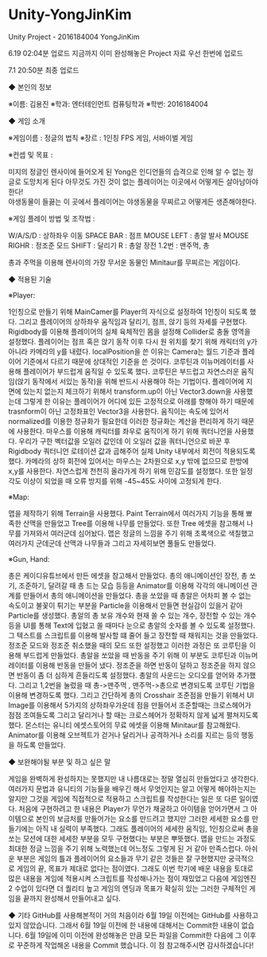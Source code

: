 # Unity-YongJinKim
Unity Project - 2016184004 YongJinKim

6.19 02:04분 업로드
지금까지 이미 완성해놓은 Project 자료 우선 한번에 업로드

7.1 20:50분 최종 업로드

◆ 본인의 정보

   ※이름: 김용진
   ※학과: 엔터테인먼트 컴퓨팅학과
   ※학번: 2016184004

◆ 게임 소개
   
   ※게임이름 : 정글의 법칙
   ※장르 : 1인칭 FPS 게임, 서바이벌 게임

   ※컨셉 및 목표 :
   
   미지의 정글인 렌사이에 들어오게 된 Yong은 인디언들의 습격으로 인해 알 수 없는 정글로 도망치게 된다 
   아무것도 가진 것이 없는 플레이어는 이곳에서 어떻게든 살아남아야 한다!                                                   
   야생동물이 들끓는 이 곳에서 플레이어는 야생동물을 무찌르고 어떻게든 생존해야한다.

   ※게임 플레이 방법 및 조작법 :

   W/A/S/D : 상하좌우 이동
   SPACE BAR : 점프
   MOUSE LEFT : 총알 발사
   MOUSE RIGHR : 정조준 모드
   SHIFT : 달리기
   R : 총알 장전
   1.2번 : 맨주먹, 총
   
   총과 주먹을 이용해 렌사이의 가장 무서운 동물인 Minitaur를 무찌르는 게임이다.

◆ 적용된 기술

※Player: 

1인칭으로 만들기 위해 MainCamer를 Player의 자식으로 설정하여 1인칭이 되도록 했다.
그리고 플레이어의 상하좌우 움직임과 달리기, 점프, 앉기 등의 자세를 구현했다.
Rigidbody를 이용해 플레이어의 실체 육체적인 몸을 설정해 Collider로 충돌 영역을 설정했다.
플레이어는 점프 혹은 앉기 동작 이후 다시 원 위치를 찾기 위해 캐릭터의 y가 아니라 카메라의 y를 내렸다.
localPosition을 쓴 이유는 Camera는 월드 기준과 플레이어 기준에서 다르기 때문에 상대적인 기준을 쓴 것이다.
코루틴과 이뉴머레이터를 사용해 플레이어가 부드럽게 움직일 수 있도록 했다. 
코루틴은 부드럽고 자연스러운 움직임(앉기 동작에서 서있는 동작)을 위해 반드시 사용해야 하는 기법이다.
플레이어에 지면에 있는지 없는지 체크하기 위해서 transform.up이 아닌 Vector3.down을 사용했는데 그렇게 한 이유는
플레이어가 어디에 있든 고정적으로 아래를 향해야 하기 때문에 trasnform이 아닌 고정좌표인 Vector3을 사용한다.
움직이는 속도에 있어서 normalized를 이용한 정규화가 필요한데 이러한 정규화는 계산을 편리하게 하기 때문에 사용한다.
마우스를 이용해 캐릭터를 좌우로 움직이게 하기 위해 쿼터니언을 사용했다.
우리가 구한 벡터값을 오일러 값인데 이 오일러 값을 쿼터니언으로 바꾼 후 Rigidbody 쿼터니언 로테이션 값과
곱해주어 실제 Unity 내부에서 회전이 적용되도록 했다.
카메라의 상하 회전에 있어서는 마우스는 2차원으로 x,y 밖에 없으므로 한방에 x,y를 사용한다.
자연스럽게 천천히 올라가게 하기 위해 민감도를 설정했다. 또한 일정 각도 이상이 되었을 때 오류 방지를 위해
-45~45도 사이에 고정되게 한다.

※Map:

맵을 제작하기 위해 Terrain을 사용했다. 
Paint Terrain에서 여러가지 기능을 통해 뾰족한 산맥을 만들었고 Tree를 이용해 나무를 만들었다.
또한 Tree 에셋을 참고해서 나무를 가져와서 여러군데 심어놨다.
맵은 정글의 느낌을 주기 위해 초록색으로 색칠했고 여러가지 군데군데 산맥과 나무들과 그리고 자세히보면 풀들도 만들었다.

※Gun, Hand:

총은 케이디유튜브에서 만든 에셋을 참고해서 만들었다. 총의 애니메이션인 장전, 총 쏘기, 조준하기, 달려갈 때 총 드는 모습 등등을
Animator를 이용해 각각의 애니메이션 관계를 만들어서 총의 애니메이션을 만들었다.
총을 쏘았을 때 총알은 어차피 볼 수 없는 속도이고 불꽃이 튀기는 부분을 Particle을 이용해서 만들면 현실감이 있을거 같아
Particle를 생성했다.
총알의 총 보유 개수와 현재 쏠 수 있는 개수, 장전할 수 있는 개수 등을 UI를 통해 Text에 입혔고 쏠 때마다 눈으로 총알의 숫자를
볼 수 있도록 설정했다. 그 텍스트를 스크립트를 이용해 발사할 떄 줄어 들고 장전할 때 채워지는 것을 만들었다.
정조준 모드와 정조준 취소했을 때의 모드 또한 설정했고 이러한 과정은 또 코루틴을 이용해 부드럽게 만들었다.
총알을 쏘았을 때 반동을 주기 위해 이 부분도 코루틴과 이뉴머레이터를 이용해 반동을 만들어 냈다.
정조준을 하면 반동이 덜하고 정조준을 하지 않으면 반동이 좀 더 심하게 흔들리도록 설정했다.
총알의 사운드는 오디오를 얻어와 추가했다. 
그리고 1,2번을 눌렀을 때 총->맨주먹 , 맨주먹->총으로 변경되도록 코루틴 기법을 이용해 변경하도록 했다.
그리고 간단하게 총의 Crosshair 조준점을 만들기 위해서 UI Image를 이용해서 5가지의 상하좌우가운데 점을 만들어서
조준할때는 크로스헤어가 점점 조여들도록 그리고 달리거나 할 때는 크로스헤어가 정확하지 않게 넓게 펼쳐지도록 했다.
몬스터는 유니티 에셋스토어의 무료 에셋을 이용해 Minitaur를 참고해왔다.
Animator를 이용해 오브젝트가 걷거나 달리거나 공격하거나 소리를 지르는 등의 행동을 하도록 만들었다.

◆ 보완해야될 부분 및 하고 싶은 말

게임을 완벽하게 완성하지는 못했지만 내 나름대로는 정말 열심히 만들었다고 생각한다.
여러가지 문법과 유니티의 기능들을 배우긴 해서 무엇인지는 알고 어떻게 해야하는지는 알지만 그것을 게임에 직접적으로
적용하고 스크립트를 작성한다는 일은 또 다른 일이였다.
처음에 구현하려고 한 내용은 Player가 무언가 채굴하고 아이템을 얻어가면서 그 아이템으로 본인의 보금처를 만들어가는 
요소를 만드려고 했지만 그러한 세세한 요소를 만들기에는 아직 내 실력이 부족했다.
그래도 플레이어의 세세한 움직임, 1인칭으로써 총을 쏘는 모션에 대한 세세한 부분을 모두 구현했다는 부분은 뿌뜻했다.
맵을 만드는 과정도 최대한 정글 느낌을 주기 위해 노력했는데 어느정도 그렇게 된 거 같아 만족스럽다. 
아쉬운 부분은 게임의 틀과 플레이어의 요소들과 무기 같은 것들은 잘 구현했지만 궁극적으로 게임의 끝, 목표가 제대로
없다는 점이였다. 그래도 이번 학기에 배운 내용을 토대로 많은 내용을 게임에 적용시켜 스크립트를 작성해나가는 점이
재밌었고 다음에 게임엔진2 수업이 있다면 더 퀄리티 높고 게임의 엔딩과 목표가 확실히 있는 그러한 구체적인 
게임을 끝까지 완성해서 만들어내고 싶다.    

◆ 기타
GitHub를 사용해본적이 거의 처음이라 6월 19일 이전에는 GitHub를 사용하고 있지 않았습니다.
그래서 6월 19일 이전에 한 내용에 대해서는 Commit한 내용이 없습니다. 6월 19일에 이미 이전에 완성해놓은 만큼 모든 파일을 Commit한 다음에
그 이후로 꾸준하게 작업해온 내용을 Commit 했습니다. 이 점 참고해주시면 감사하겠습니다!
